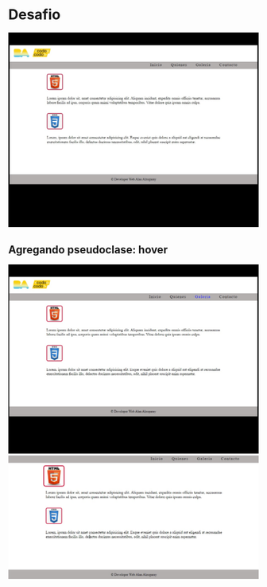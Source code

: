 # Desafio
 
![](screenshot/img1.jpg)

## Agregando pseudoclase: hover
![](screenshot/img2.jpg)
![](screenshot/img3.jpg)
